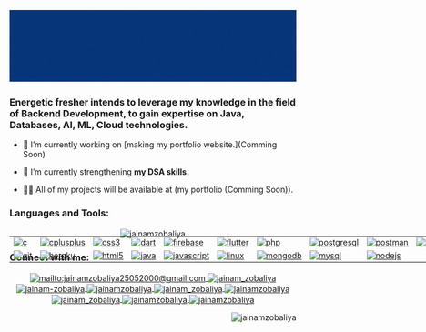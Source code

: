 <!-- <h1 align="center">Hi 👋, I'm Jainam Zobaliya</h1> -->
![intro](https://raw.githubusercontent.com/JainamZobaliya/JainamZobaliya/35b6882e17a2b5aeafc77e4798117abd1bb0ccb2/Banner.gif)
<h3 align="left">Energetic fresher intends to leverage my knowledge in the field of Backend Development, to gain expertise on Java, Databases, AI, ML, Cloud technologies.</h3>

<!-- <p align="left"> <a href="https://twitter.com/jainam_zobaliya" target="blank"><img src="https://img.shields.io/twitter/follow/jainam_zobaliya?logo=twitter&style=for-the-badge" alt="jainam_zobaliya" /></a> </p> -->

- 🔭 I’m currently working on [making my portfolio website.](Comming Soon)

- 🌱 I’m currently strengthening **my DSA skills.**

- 👨‍💻 All of my projects will be available at (my portfolio (Comming Soon)).

<!-- - 📫 How to reach me **jainamzobaliya25052000@gmail.com** -->

<h3 align="left">Languages and Tools:</h3>
<p align="center">
  <table cellspacing="0px" cellpadding="100px" border="0px" style="width=30%; position:absolute;">
    <tr>
      <td>
        <a href="https://www.cprogramming.com/" target="_blank" rel="noreferrer">
          <img src="https://cdn.worldvectorlogo.com/logos/c-1.svg" alt="c" width="40" height="40"/>
        </a>
      </td>
      <td>
        <a href="https://www.w3schools.com/cpp/" target="_blank" rel="noreferrer">
          <img src="https://cdn.worldvectorlogo.com/logos/c.svg" alt="cplusplus" width="40" height="40"/>
        </a>
      </td>
      <td>      
        <a href="https://www.w3schools.com/css/" target="_blank" rel="noreferrer">
          <img src="https://cdn.worldvectorlogo.com/logos/css-3.svg" alt="css3" width="40" height="40"/>
        </a>
      </td>
      <td>
        <a href="https://dart.dev" target="_blank" rel="noreferrer">
          <img src="https://cdn.worldvectorlogo.com/logos/dart.svg" alt="dart" width="40" height="40"/>
        </a>
      </td>
      <td>
        <a href="https://firebase.google.com/" target="_blank" rel="noreferrer">
          <img src="https://cdn.worldvectorlogo.com/logos/firebase-2.svg" alt="firebase" width="40" height="40"/>
        </a>
      </td>
      <td>        
        <a href="https://flutter.dev" target="_blank" rel="noreferrer">
          <img src="https://cdn.worldvectorlogo.com/logos/flutter.svg" alt="flutter" width="40" height="40"/>
        </a>
      </td>      <td>
        <a href="https://www.php.net" target="_blank" rel="noreferrer">
          <img src="https://cdn.worldvectorlogo.com/logos/php-1.svg" alt="php" width="40" height="40"/>
        </a>
      </td>
      <td>
        <a href="https://www.postgresql.org" target="_blank" rel="noreferrer">
          <img src="https://cdn.worldvectorlogo.com/logos/postgresql.svg" alt="postgresql" width="40" height="40"/>
        </a>
      </td>
      <td>
        <a href="https://postman.com" target="_blank" rel="noreferrer">
          <img src="https://cdn.worldvectorlogo.com/logos/postman.svg" alt="postman" width="40" height="40"/>
        </a>
      </td>
      <td>
        <a href="https://www.python.org" target="_blank" rel="noreferrer">
          <img src="https://cdn.worldvectorlogo.com/logos/python-5.svg" alt="python" width="40" height="40"/>
        </a>
      </td>
    </tr>
    <tr>
      <td>
        <a href="https://git-scm.com/" target="_blank" rel="noreferrer">
          <img src="https://cdn.worldvectorlogo.com/logos/git-icon.svg" alt="git" width="40" height="40"/>
        </a>
      </td>
      <td>
        <a href="https://heroku.com" target="_blank" rel="noreferrer">
          <img src="https://cdn.worldvectorlogo.com/logos/heroku-4.svg" alt="heroku" width="40" height="40"/>
        </a>
      </td>
      <td>
        <a href="https://www.w3.org/html/" target="_blank" rel="noreferrer">
          <img src="https://cdn.worldvectorlogo.com/logos/html-1.svg" alt="html5" width="40" height="40"/>
        </a>
      </td>
      <td>
        <a href="https://www.java.com" target="_blank" rel="noreferrer">
          <img src="https://cdn.worldvectorlogo.com/logos/java-14.svg" alt="java" width="40" height="40"/>
        </a>
      </td>
      <td>
        <a href="https://developer.mozilla.org/en-US/docs/Web/JavaScript" target="_blank" rel="noreferrer">
          <img src="https://cdn.worldvectorlogo.com/logos/logo-javascript.svg" alt="javascript" width="40" height="40"/>
        </a>
      </td>
      <td>
        <a href="https://www.linux.org/" target="_blank" rel="noreferrer">
          <img src="https://cdn.worldvectorlogo.com/logos/linux-tux-1.svg" alt="linux" width="40" height="40"/>
        </a>
      </td>
      <td>
        <a href="https://www.mongodb.com/" target="_blank" rel="noreferrer">
          <img src="https://cdn.worldvectorlogo.com/logos/mongodb-icon-1.svg" alt="mongodb" width="40" height="40"/>
        </a>
      </td>
      <td>
        <a href="https://www.mysql.com/" target="_blank" rel="noreferrer">
          <img src="https://cdn.worldvectorlogo.com/logos/mysql-6.svg" alt="mysql" width="40" height="40"/>
        </a>
      </td>
      <td>
        <a href="https://nodejs.org" target="_blank" rel="noreferrer">
          <img src="https://cdn.worldvectorlogo.com/logos/nodejs-1.svg" alt="nodejs" width="40" height="40"/>
        </a>
      </td>
    </tr>
<!--     <tr>
      <td>
        <a href="https://pandas.pydata.org/" target="_blank" rel="noreferrer">
          <img src="https://pandas.pydata.org/static/img/pandas_white.svg" alt="pandas" width="40" height="40"/>
        </a>
      </td>
      <td>
        <a href="https://www.sqlite.org/" target="_blank" rel="noreferrer">
          <img src="https://cdn.worldvectorlogo.com/logos/sqlite.svg" alt="sqlite" width="40" height="40"/>
        </a>
      </td>
      <td>
        <a href="https://www.tensorflow.org" target="_blank" rel="noreferrer">
          <img src="https://cdn.worldvectorlogo.com/logos/tensorflow-2.svg" alt="tensorflow" width="40" height="40"/>
        </a>
      </td>
      <td>
        <a href="https://www.adobe.com/products/xd.html" target="_blank" rel="noreferrer">
          <img src="https://cdn.worldvectorlogo.com/logos/adobe-xd-2.svg" alt="xd" width="40" height="40"/>
        </a>
      </td>
      <td>
        TableContent
      </td>
    </tr> -->
  </table>
</p>

<p align="center">
  <img align="center" src="https://github-readme-stats.vercel.app/api/top-langs?username=jainamzobaliya&show_icons=true&locale=en&layout=compact" alt="jainamzobaliya" />
</p>
 <!--
<table cellspacing="0px" cellpadding="0px" border="0px solid transparent">
  <td>
    <img align="left" src="https://github-readme-stats.vercel.app/api?username=jainamzobaliya&show_icons=true&locale=en" alt="jainamzobaliya"/>
  </td>
  <td>
    <img align="right" src="https://github-readme-streak-stats.herokuapp.com/?user=jainamzobaliya&" alt="jainamzobaliya"/>
  </td>
</table>
 -->

<h3 align="left">Connect with me:</h3>
<p align="center">
  <a href="mailto:jainamzobaliya25052000@gmail.com" target="blank">
    <img align="center" src="https://cdn.worldvectorlogo.com/logos/official-gmail-icon-2020-.svg" alt="mailto:jainamzobaliya25052000@gmail.com" height="30" width="40" />
  </a>
  <a href="https://twitter.com/jainam_zobaliya" target="blank">
    <img align="center" src="https://cdn.worldvectorlogo.com/logos/twitter-6.svg" alt="jainam_zobaliya" height="30" width="40" />
  </a>
  <a href="https://linkedin.com/in/jainam-zobaliya" target="blank">
    <img align="center" src="https://cdn.worldvectorlogo.com/logos/linkedin-icon-2.svg" alt="jainam-zobaliya" height="30" width="40" />
  </a>
  <a href="https://fb.com/jainamzobaliya" target="blank">
    <img align="center" src="https://cdn.worldvectorlogo.com/logos/facebook-2020-2-1.svg" alt="jainamzobaliya" height="30" width="40" />
  </a>
  <a href="https://instagram.com/jainam_zobaliya" target="blank">
    <img align="center" src="https://cdn.worldvectorlogo.com/logos/instagram-5.svg" alt="jainam_zobaliya" height="30" width="40" />
  </a>
  <a href="https://www.codechef.com/users/jainamzobaliya" target="blank">
    <img align="center" src="https://img.icons8.com/ios-filled/344/codechef.png" alt="jainamzobaliya" height="30" width="40" />
  </a>
  <a href="https://www.hackerrank.com/jainam_zobaliya" target="blank">
    <img align="center" src="https://cdn.worldvectorlogo.com/logos/hackerrank.svg" alt="jainam_zobaliya" height="30" width="40" />
  </a>
  <a href="https://www.leetcode.com/jainamzobaliya" target="blank">
    <img align="center" src="https://img.icons8.com/external-tal-revivo-color-tal-revivo/344/external-level-up-your-coding-skills-and-quickly-land-a-job-logo-color-tal-revivo.png" alt="jainamzobaliya" height="30" width="40" />
  </a>
  <a href="https://auth.geeksforgeeks.org/user/jainamzobaliya" target="blank">
    <img align="center" src="https://upload.wikimedia.org/wikipedia/commons/4/43/GeeksforGeeks.svg" alt="jainamzobaliya" height="30" width="40" />
  </a>
</p>

<p align="right">
  <img src="https://komarev.com/ghpvc/?username=jainamzobaliya&label=Profile%20views&color=0e75b6&style=flat" alt="jainamzobaliya"/>
</p>
